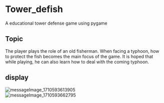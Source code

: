 # Tower_defish
A educational tower defense game using pygame  
## Topic
The player plays the role of an old fisherman. When facing a typhoon, how to protect the fish becomes the main focus of the game. It is hoped that while playing, he can also learn how to deal with the coming typhoon.  
## display
![messageImage_1710593613905](https://github.com/MikazukiHikari/Tower_defish/assets/100305577/182208b0-c12f-4f36-b3f7-7b59c8abdbd5)  
![messageImage_1710593662795](https://github.com/MikazukiHikari/Tower_defish/assets/100305577/d8365acc-86a9-463f-a863-55d9f45b2092)

